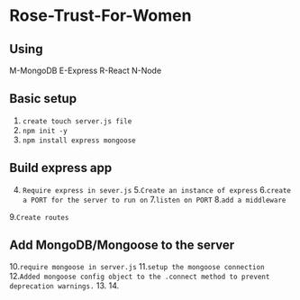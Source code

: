 # Rose-Trust-For-Women
 ## Using
 M-MongoDB
 E-Express
 R-React
 N-Node
## Basic setup
1. `create touch server.js file`
2. `npm init -y`
3. `npm install express mongoose`

## Build express app
4. `Require express in sever.js`
5.`Create an instance of express`
6.`create a PORT for the server to run on`
7.`listen on PORT`
8.`add a middleware`

9.`Create routes`
## Add MongoDB/Mongoose to the server
10.`require mongoose in server.js`
11.`setup the mongoose connection`
12.`Added mongoose config object to the .connect method to prevent deprecation warnings.`
13.
14.
